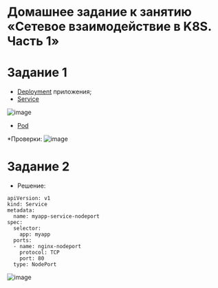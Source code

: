 
# Домашнее задание к занятию «Сетевое взаимодействие в K8S. Часть 1»



# Задание 1

*  [Deployment](https://github.com/Dimarkle/DevOps/blob/main/%D0%A1%D0%B5%D1%82%D0%B5%D0%B2%D0%BE%D0%B5%20%D0%B2%D0%B7%D0%B0%D0%B8%D0%BC%D0%BE%D0%B4%D0%B5%D0%B9%D1%81%D1%82%D0%B2%D0%B8%D0%B5%20%D0%B2%20Kubernetes.%20%D0%A7%D0%B0%D1%81%D1%82%D1%8C%201/Deployment.yaml) приложения;
*  [Service](https://github.com/Dimarkle/DevOps/blob/main/%D0%A1%D0%B5%D1%82%D0%B5%D0%B2%D0%BE%D0%B5%20%D0%B2%D0%B7%D0%B0%D0%B8%D0%BC%D0%BE%D0%B4%D0%B5%D0%B9%D1%81%D1%82%D0%B2%D0%B8%D0%B5%20%D0%B2%20Kubernetes.%20%D0%A7%D0%B0%D1%81%D1%82%D1%8C%201/service.yaml)

![image](https://github.com/Dimarkle/DevOps/assets/118626944/793ffb29-74bd-49f9-a200-e71696f27fbe)


* [Pod](https://github.com/Dimarkle/DevOps/blob/main/%D0%A1%D0%B5%D1%82%D0%B5%D0%B2%D0%BE%D0%B5%20%D0%B2%D0%B7%D0%B0%D0%B8%D0%BC%D0%BE%D0%B4%D0%B5%D0%B9%D1%81%D1%82%D0%B2%D0%B8%D0%B5%20%D0%B2%20Kubernetes.%20%D0%A7%D0%B0%D1%81%D1%82%D1%8C%201/pod.yaml)

*Проверки:
![image](https://github.com/Dimarkle/DevOps/assets/118626944/4591fb17-f85c-4ba7-a829-c398d89e220b)





# Задание 2

* Решение:
  
```
apiVersion: v1
kind: Service
metadata:
  name: myapp-service-nodeport
spec:
  selector:
    app: myapp
  ports:
  - name: nginx-nodeport
    protocol: TCP
    port: 80
  type: NodePort
```
![image](https://github.com/Dimarkle/DevOps/assets/118626944/45663eae-d750-4432-9fec-a4937b5483d5)

